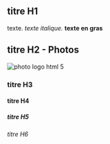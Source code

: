 <!DOCTYPE html>
<html lang="en">
<head>
    <meta charset="UTF-8">
    <meta name="viewport" content="width=device-width, initial-scale=1.0">
    <!-- titre de la page -->
    <title>Apprentissage html</title>
    <!-- icone de l'onglet -->
    <link rel="shortcut" href="logo-html.png">
</head>
<body>
    <section>
        <div>
            <h1>titre H1</h1>
            <p>texte. <em>texte italique.</em> <strong>texte en gras</strong> </p>
        </div>
        <div>
            <h2>titre H2 - Photos</h2>
            <img src="!logo-htmlhttps://user-images.githubusercontent.com/129393483/230386061-04802437-bc0d-433c-9ca6-a3e409b04bd0.png" alt="photo logo html 5">
        </div> 
        <div>
            <h3>titre H3</h3>
        </div> 
        <div>
            <h4>titre H4</h4>
        </div> 
        <div>
            <h5>titre H5</h5>
        </div> 
        <div>
            <h6>titre H6</h6>
        </div>
    </section>
</body>
</html>

